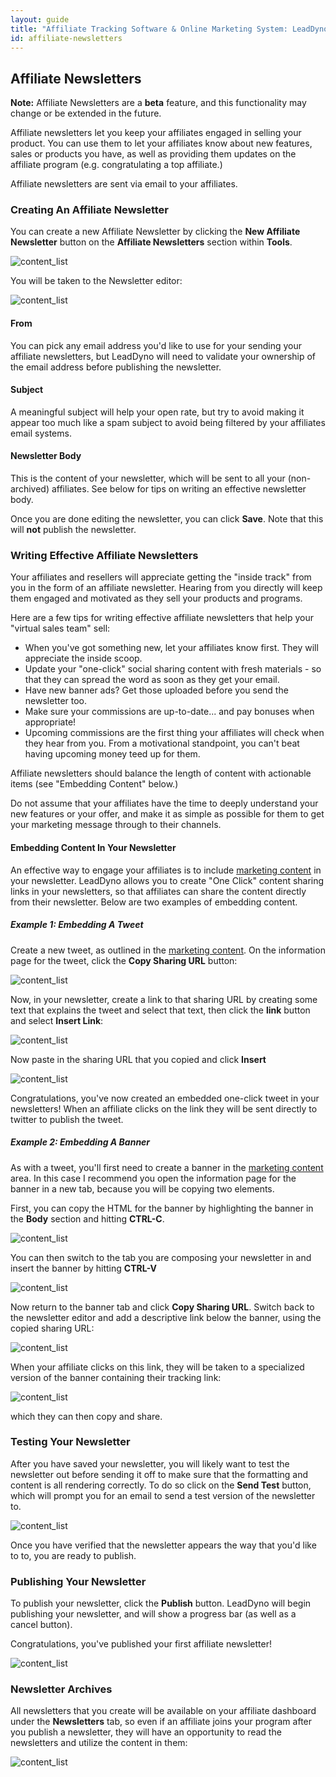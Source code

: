 ```yaml
---
layout: guide
title: "Affiliate Tracking Software & Online Marketing System: LeadDyno"
id: affiliate-newsletters
---
```


## Affiliate Newsletters

<div class="alert alert-info">
  <strong>Note:</strong> Affiliate Newsletters are a <strong>beta</strong> feature, and this functionality may
  change or be extended in the future.
</div>

Affiliate newsletters let you keep your affiliates engaged in selling your product.  You can use them to let your
affiliates know about new features, sales or products you have, as well as providing them updates on the affiliate
program (e.g. congratulating a top affiliate.)

Affiliate newsletters are sent via email to your affiliates.

### Creating An Affiliate Newsletter

You can create a new Affiliate Newsletter by clicking the **New Affiliate Newsletter** button on the **Affiliate
Newsletters** section within **Tools**.

![content_list](img/newsletters_new.png)

You will be taken to the Newsletter editor:

![content_list](img/newsletter_edit.png)

#### From

You can pick any email address you'd like to use for your sending your affiliate newsletters, but LeadDyno will need to
validate your ownership of the email address before publishing the newsletter.

#### Subject

A meaningful subject will help your open rate, but try to avoid making it appear too much like a spam subject to
avoid being filtered by your affiliates email systems.

#### Newsletter Body

This is the content of your newsletter, which will be sent to all your (non-archived) affiliates.  See below for
tips on writing an effective newsletter body.

Once you are done editing the newsletter, you can click **Save**.  Note that this will **not** publish the newsletter.

### Writing Effective Affiliate Newsletters

Your affiliates and resellers will appreciate getting the "inside track" from you in the form of an affiliate newsletter.
Hearing from you directly will keep them engaged and motivated as they sell your products and programs.

Here are a few tips for writing effective affiliate newsletters that help your "virtual sales team" sell:

* When you've got something new, let your affiliates know first. They will appreciate the inside scoop.
* Update your "one-click" social sharing content with fresh materials - so that they can spread the word as soon as they
get your email.
* Have new banner ads? Get those uploaded before you send the newsletter too.
* Make sure your commissions are up-to-date... and pay bonuses when appropriate!
* Upcoming commissions are the first thing your affiliates will check when they hear from you. From a motivational
  standpoint, you can't beat having upcoming money teed up for them.

Affiliate newsletters should balance the length of content with actionable items (see "Embedding Content" below.)

Do not assume that your affiliates have the time to deeply understand your new features or your offer, and make it as
simple as possible for them to get your marketing message through to their channels.

#### Embedding Content In Your Newsletter

An effective way to engage your affiliates is to include [marketing content](/guide/content.html) in your newsletter.
LeadDyno allows you to create "One Click" content sharing links in your newsletters, so that affiliates can share the
content directly from their newsletter.  Below are two examples of embedding content.

##### Example 1: Embedding A Tweet

Create a new tweet, as outlined in the [marketing content](/guide/content.html).  On the information page for the
tweet, click the **Copy Sharing URL** button:

![content_list](img/newsletter_tweet_embed1.png)

Now, in your newsletter, create a link to that sharing URL by creating some text that explains the tweet and select
that text, then click the **link** button and select **Insert Link**:

![content_list](img/newsletter_tweet_embed2.png)

Now paste in the sharing URL that you copied and click **Insert**

![content_list](img/newsletter_tweet_embed3.png)

Congratulations, you've now created an embedded one-click tweet in your newsletters!  When an affiliate clicks on the
link they will be sent directly to twitter to publish the tweet.

##### Example 2: Embedding A Banner

As with a tweet, you'll first need to create a banner in the [marketing content](/guide/content.html) area.  In this
case I recommend you open the information page for the banner in a new tab, because you will be copying two elements.

First, you can copy the HTML for the banner by highlighting the banner in the **Body** section and hitting **CTRL-C**.

![content_list](img/newsletter_banner_embed2.png)

You can then switch to the tab you are composing your newsletter in and insert the banner by hitting **CTRL-V**

![content_list](img/newsletter_banner_embed1.png)

Now return to the banner tab and click **Copy Sharing URL**.  Switch back to the newsletter editor and add a
descriptive link below the banner, using the copied sharing URL:

![content_list](img/newsletter_banner_embed3.png)

When your affiliate clicks on this link, they will be taken to a specialized version of the banner containing their
tracking link:

![content_list](img/newsletter_banner_embed4.png)

which they can then copy and share.

### Testing Your Newsletter

After you have saved your newsletter, you will likely want to test the newsletter out before sending it off to make
sure that the formatting and content is all rendering correctly.  To do so click on the **Send Test** button, which
will prompt you for an email to send a test version of the newsletter to.

![content_list](img/newsletter_send_test.png)

Once you have verified that the newsletter appears the way that you'd like to to, you are ready to publish.

### Publishing Your Newsletter

To publish your newsletter, click the **Publish** button.  LeadDyno will begin publishing your newsletter, and will
show a progress bar (as well as a cancel button).

Congratulations, you've published your first affiliate newsletter!

![content_list](img/newsletter_publish.png)

### Newsletter Archives

All newsletters that you create will be available on your affiliate dashboard under the **Newsletters** tab, so even
if an affiliate joins your program after you publish a newsletter, they will have an opportunity to read the newsletters
and utilize the content in them:

![content_list](img/newsletters_archive.png)
